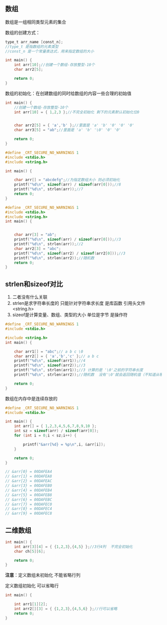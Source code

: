 ## 数组

数组是一组相同类型元素的集合

数组的创建方式：

~~~c
type_t arr_name [const_n];
//type_t 是指数组的元素类型
//const_n 是一个常量表达式，用来指定数组的大小
~~~

~~~c
int main() {
	int arr[10];//创建一个数组-存放整型-10个
	char arr2[5];

	return 0;
}
~~~



数组的初始化：在创建数组的同时给数组的内容一些合理的初始值

~~~c
int main() {
	//创建一个数组-存放整型-10个
	int arr[10] = { 1,2,3 };//不完全初始化 剩下的元素默认初始化位0


	char arr2[5] = { 'a','b' };//里面是 'a' 'b' '0' '0' '0'
	char arr3[5] = "ab";//里面是 'a' 'b' '\0' '0' '0' 

	return 0;
}
~~~

~~~c
#define _CRT_SECURE_NO_WARNINGS 1
#include <stdio.h>
#include <string.h>

int main() {

	char arr[] = "abcdefg";//为指定数组大小 则必须初始化
	printf("%d\n", sizeof(arr) / sizeof(arr[0]));//8
	printf("%d\n", strlen(arr));//7
	return 0;
}
~~~

~~~c
#define _CRT_SECURE_NO_WARNINGS 1
#include <stdio.h>
#include <string.h>
int main() {


	char arr[3] = "ab";
	printf("%d\n", sizeof(arr) / sizeof(arr[0]));//3
	printf("%d\n", strlen(arr));//2
	char arr2[3] = "abc";
	printf("%d\n", sizeof(arr2) / sizeof(arr2[0]));//3
	printf("%d\n", strlen(arr2));//随机数
	return 0;
}
~~~

## strlen和sizeof对比

1. 二者没有什么关联
2. strlen是求字符串长度的  只能针对字符串求长度  是库函数  引用头文件 <string.h>
3. sizeof是计算变量、数组、类型的大小  单位是字节  是操作符

~~~c
#define _CRT_SECURE_NO_WARNINGS 1
#include <stdio.h>

#include <string.h>
int main() {

	char arr1[] = "abc";// a b c \0
	char arr2[] = { 'a','b','c' };// a b c 
	printf("%d\n", sizeof(arr1));//4
	printf("%d\n", sizeof(arr2));//3
	printf("%d\n", strlen(arr1));//3 计算的是 '\0'之前的字符串长度
	printf("%d\n", strlen(arr2));//随机数  没有'\0'就会返回随机值（不知道从哪里截止）

	return 0;
}
~~~

数组在内存中是连续存放的

~~~c
#define _CRT_SECURE_NO_WARNINGS 1
#include <stdio.h>

int main() {
	int arr[] = { 1,2,3,4,5,6,7,8,9,10 };
	int sz = sizeof(arr) / sizeof(arr[0]);
	for (int i = 0;i < sz;i++) {

		printf("&arr[%d} = %p\n",i, &arr[i]);
	}

	return 0;
}

// &arr[0} = 00DAFEA4
// &arr[1} = 00DAFEA8
// &arr[2} = 00DAFEAC
// &arr[3} = 00DAFEB0
// &arr[4} = 00DAFEB4
// &arr[5} = 00DAFEB8
// &arr[6} = 00DAFEBC
// &arr[7} = 00DAFEC0
// &arr[8} = 00DAFEC4
// &arr[9} = 00DAFEC8
~~~

## 二维数组

~~~c
int main() {
	int arr[3][4] = { {1,2,3},{4,5} };//3行4列  不完全初始化
	char ch[5][6];

	return 0;
}
~~~

**注意**：定义数组未初始化 不能省略行列

定义数组初始化  可以省略行

~~~c
int main() {

	int arr1[1][2];
	int arr2[][3] = { {1,2,3},{4,5,6} };//行可以省略
	return 0;
}

~~~

